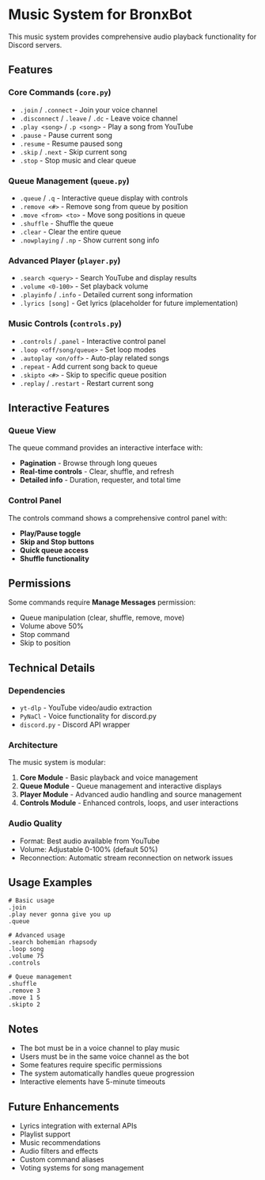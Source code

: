 # Music System for BronxBot

This music system provides comprehensive audio playback functionality for Discord servers.

## Features

### Core Commands (`core.py`)
- `.join` / `.connect` - Join your voice channel
- `.disconnect` / `.leave` / `.dc` - Leave voice channel
- `.play <song>` / `.p <song>` - Play a song from YouTube
- `.pause` - Pause current song
- `.resume` - Resume paused song
- `.skip` / `.next` - Skip current song
- `.stop` - Stop music and clear queue

### Queue Management (`queue.py`)
- `.queue` / `.q` - Interactive queue display with controls
- `.remove <#>` - Remove song from queue by position
- `.move <from> <to>` - Move song positions in queue
- `.shuffle` - Shuffle the queue
- `.clear` - Clear the entire queue
- `.nowplaying` / `.np` - Show current song info

### Advanced Player (`player.py`)
- `.search <query>` - Search YouTube and display results
- `.volume <0-100>` - Set playback volume
- `.playinfo` / `.info` - Detailed current song information
- `.lyrics [song]` - Get lyrics (placeholder for future implementation)

### Music Controls (`controls.py`)
- `.controls` / `.panel` - Interactive control panel
- `.loop <off/song/queue>` - Set loop modes
- `.autoplay <on/off>` - Auto-play related songs
- `.repeat` - Add current song back to queue
- `.skipto <#>` - Skip to specific queue position
- `.replay` / `.restart` - Restart current song

## Interactive Features

### Queue View
The queue command provides an interactive interface with:
- **Pagination** - Browse through long queues
- **Real-time controls** - Clear, shuffle, and refresh
- **Detailed info** - Duration, requester, and total time

### Control Panel
The controls command shows a comprehensive control panel with:
- **Play/Pause toggle**
- **Skip and Stop buttons**
- **Quick queue access**
- **Shuffle functionality**

## Permissions

Some commands require **Manage Messages** permission:
- Queue manipulation (clear, shuffle, remove, move)
- Volume above 50%
- Stop command
- Skip to position

## Technical Details

### Dependencies
- `yt-dlp` - YouTube video/audio extraction
- `PyNaCl` - Voice functionality for discord.py
- `discord.py` - Discord API wrapper

### Architecture
The music system is modular:

1. **Core Module** - Basic playback and voice management
2. **Queue Module** - Queue management and interactive displays
3. **Player Module** - Advanced audio handling and source management
4. **Controls Module** - Enhanced controls, loops, and user interactions

### Audio Quality
- Format: Best audio available from YouTube
- Volume: Adjustable 0-100% (default 50%)
- Reconnection: Automatic stream reconnection on network issues

## Usage Examples

```
# Basic usage
.join
.play never gonna give you up
.queue

# Advanced usage
.search bohemian rhapsody
.loop song
.volume 75
.controls

# Queue management
.shuffle
.remove 3
.move 1 5
.skipto 2
```

## Notes

- The bot must be in a voice channel to play music
- Users must be in the same voice channel as the bot
- Some features require specific permissions
- The system automatically handles queue progression
- Interactive elements have 5-minute timeouts

## Future Enhancements

- Lyrics integration with external APIs
- Playlist support
- Music recommendations
- Audio filters and effects
- Custom command aliases
- Voting systems for song management
